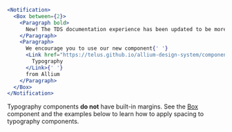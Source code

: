 ```jsx noeditor
<Notification>
  <Box between={2}>
    <Paragraph bold>
      New! The TDS documentation experience has been updated to be more performant!
    </Paragraph>
    <Paragraph>
      We encourage you to use our new component{' '}
      <Link href="https://telus.github.io/allium-design-system/components/components/typography">
        Typography
      </Link>{' '}
      from Allium
    </Paragraph>
  </Box>
</Notification>
```

Typography components **do not** have built-in margins. See the [Box](#/Layout?id=box) component and the examples below to learn how to apply spacing to typography components.
